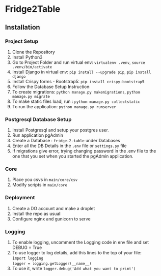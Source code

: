 # Fridge2Table

## Installation
### Project Setup
1. Clone the Repository
2. Install Python3
3. Go to Project Folder and run virtual env: `virtualenv .venv`, `source .venv/bin/activate`
4. Install Django in virtual env: `pip install --upgrade pip`, `pip install django`
5. Install Crispy forms - Bootstrap5: `pip install crispy-bootstrap5`
6. Follow the Database Setup Instruction
7. To create migrations: `python manage.py makemigrations`, `python manage.py migrate`
8. To make static files load, run : `python manage.py collectstatic`
9. To run the application: `python manage.py runserver`
### Postgresql Database Setup
1. Install Postgresql and setup your postgres user.
2. Run application pgAdmin
3. Create a Database : `fridge-2-table` under Databases
4. Enter all the DB Details in the `.env` file or `settings.py` file
5. If migrations give error, trying changing password in the .env file to the one that you set when you started the pgAdmin application.
### Core
1. Place you csvs in `main/core/csv`
2. Modify scripts in `main/core`
### Deployment
1. Create a DO account and make a droplet
2. Install the repo as usual
3. Configure nginx and gunicorn to serve
### Logging
1. To enable logging, uncomment the Logging code in env file and set DEBUG = True
2. To use logger to log details, add this lines to the top of your file:<br />
    `import logging`<br />
    `logger = logging.getLogger(__name__)`
3. To use it, write `logger.debug('Add what you want to print')`